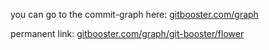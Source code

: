 you can go to the commit-graph here:  [gitbooster.com/graph](https://gitbooster.com/graph)

permanent link:  [gitbooster.com/graph/git-booster/flower](https://gitbooster.com/graph/git-booster/flower)

